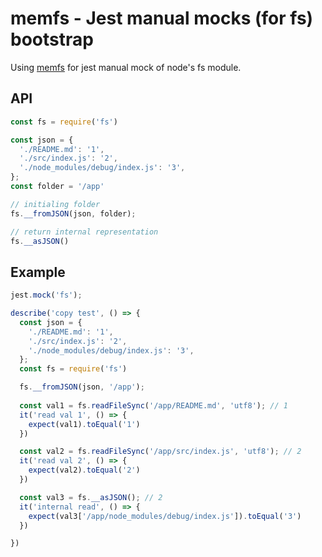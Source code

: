 # memfs - Jest manual mocks (for fs) bootstrap

Using [memfs](https://github.com/streamich/memfs) for jest manual mock of node's fs module.

## API 

````js
const fs = require('fs')

const json = {
  './README.md': '1',
  './src/index.js': '2',
  './node_modules/debug/index.js': '3',
};
const folder = '/app'

// initialing folder 
fs.__fromJSON(json, folder);

// return internal representation 
fs.__asJSON()

````

## Example

````js
jest.mock('fs');

describe('copy test', () => {
  const json = {
    './README.md': '1',
    './src/index.js': '2',
    './node_modules/debug/index.js': '3',
  };
  const fs = require('fs')

  fs.__fromJSON(json, '/app');
  
  const val1 = fs.readFileSync('/app/README.md', 'utf8'); // 1
  it('read val 1', () => {
    expect(val1).toEqual('1')
  })

  const val2 = fs.readFileSync('/app/src/index.js', 'utf8'); // 2
  it('read val 2', () => {
    expect(val2).toEqual('2')
  })  

  const val3 = fs.__asJSON(); // 2
  it('internal read', () => {
    expect(val3['/app/node_modules/debug/index.js']).toEqual('3')
  })  

})
````